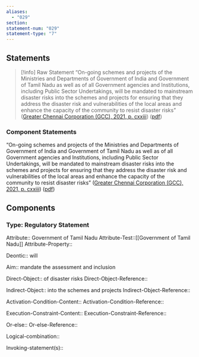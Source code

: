 ```yaml
---
aliases:
  - "029"
section: 
statement-num: "029"
statement-type: "7"
---
```

## Statements 
> [!info] Raw Statement
> “On-going schemes and projects of the Ministries and Departments of Government of India and Government of Tamil Nadu as well as of all Government agencies and Institutions, including Public Sector Undertakings, will be mandated to mainstream disaster risks into the schemes and projects for ensuring that they address the disaster risk and vulnerabilities of the local areas and enhance the capacity of the community to resist disaster risks” ([Greater Chennai Corporation (GCC), 2021, p. cxxiii](zotero://select/library/items/AZZSXLC8)) ([pdf](zotero://open-pdf/library/items/ZWDYK52D?page=123&annotation=TIK7CJRG)) 
> 

### Component Statements
“On-going schemes and projects of the Ministries and Departments of Government of India and Government of Tamil Nadu as well as of all Government agencies and Institutions, including Public Sector Undertakings, will be mandated to mainstream disaster risks into the schemes and projects for ensuring that they address the disaster risk and vulnerabilities of the local areas and enhance the capacity of the community to resist disaster risks” ([Greater Chennai Corporation (GCC), 2021, p. cxxiii](zotero://select/library/items/AZZSXLC8)) ([pdf](zotero://open-pdf/library/items/ZWDYK52D?page=123&annotation=TIK7CJRG)) 
## Components
### Type: Regulatory Statement
Attribute:: Government of Tamil Nadu
Attribute-Test::[[Government of Tamil Nadu]]
Attribute-Property::

Deontic:: will

Aim:: mandate the assessment and inclusion

Direct-Object:: of disaster risks
Direct-Object-Reference:: 

Indirect-Object:: into the schemes and projects
Indirect-Object-Reference:: 

Activation-Condition-Content::
Activation-Condition-Reference:: 

Execution-Constraint-Content::
Execution-Constraint-Reference:: 

Or-else::
Or-else-Reference:: 

Logical-combination::

Invoking-statement(s)::